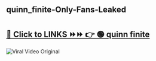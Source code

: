 
 ## quinn_finite-Only-Fans-Leaked

# <h2><a href="https://clipsfans.com/quinn_finite&ref=git">🔗 Click to LINKS ⏩⏩ 👉 🟢 quinn finite </a></h2>

<a href="https://clipsfans.com/quinn_finite&ref=git" rel="nofollow" data-target="animated-image.originalLink"><img src="https://i.ibb.co.com/xMMVF88/686577567.gif" alt="Viral Video Original" style="max-width: 100%; display: inline-block;" data-target="animated-image.originalImage"></a>
